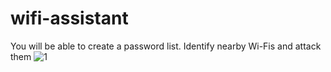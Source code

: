 # wifi-assistant
You will be able to create a password list. Identify nearby Wi-Fis and attack them
![1](https://github.com/MrMelfex/wifi-assistant/assets/149225543/bf0c20e0-cc33-4ad9-885a-cab77cede13c)
